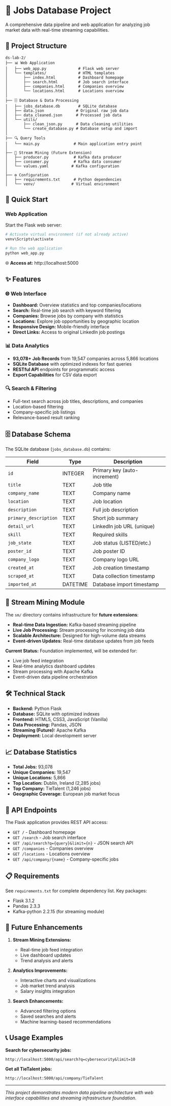 # 💼 Jobs Database Project

A comprehensive data pipeline and web application for analyzing job market data with real-time streaming capabilities.

## 📁 Project Structure

```
ds-lab-2/
├── 📊 Web Application
│   ├── web_app.py              # Flask web server
│   └── templates/              # HTML templates
│       ├── index.html          # Dashboard homepage
│       ├── search.html         # Job search interface
│       ├── companies.html      # Companies overview
│       └── locations.html      # Locations overview
│
├── 🗄️ Database & Data Processing
│   ├── jobs_database.db        # SQLite database 
│   ├── data.json              # Original raw job data
│   ├── data_cleaned.json      # Processed job data
│   └── utils/
│       ├── clean_json.py      # Data cleaning utilities
│       └── create_database.py # Database setup and import
│
├── 🔍 Query Tools
│   └── main.py               # Main application entry point
│
├── 🌊 Stream Mining (Future Extension)
│   ├── producer.py           # Kafka data producer
│   ├── consumer.py           # Kafka data consumer  
│   └── values.yaml          # Kafka configuration
│
├── ⚙️ Configuration
│   ├── requirements.txt      # Python dependencies
│   └── venv/                # Virtual environment
```

## 🚀 Quick Start

### **Web Application**

Start the Flask web server:

```bash
# Activate virtual environment (if not already active)
venv\Scripts\activate

# Run the web application
python web_app.py
```

🌐 **Access at:** http://localhost:5000


## ✨ Features

### 🌐 **Web Interface**
- **Dashboard:** Overview statistics and top companies/locations
- **Search:** Real-time job search with keyword filtering
- **Companies:** Browse jobs by company with statistics
- **Locations:** Explore job opportunities by geographic location
- **Responsive Design:** Mobile-friendly interface
- **Direct Links:** Access to original LinkedIn job postings

### 📊 **Data Analytics**
- **93,078+ Job Records** from 19,547 companies across 5,866 locations
- **SQLite Database** with optimized indexes for fast queries
- **RESTful API** endpoints for programmatic access
- **Export Capabilities** for CSV data export

### 🔍 **Search & Filtering**
- Full-text search across job titles, descriptions, and companies
- Location-based filtering
- Company-specific job listings
- Relevance-based result ranking

## 🗄️ Database Schema

The SQLite database (`jobs_database.db`) contains:

| Field | Type | Description |
|-------|------|-------------|
| `id` | INTEGER | Primary key (auto-increment) |
| `title` | TEXT | Job title |
| `company_name` | TEXT | Company name |
| `location` | TEXT | Job location |
| `description` | TEXT | Full job description |
| `primary_description` | TEXT | Short job summary |
| `detail_url` | TEXT | LinkedIn job URL (unique) |
| `skill` | TEXT | Required skills |
| `job_state` | TEXT | Job status (LISTED/etc.) |
| `poster_id` | TEXT | Job poster ID |
| `company_logo` | TEXT | Company logo URL |
| `created_at` | TEXT | Job creation timestamp |
| `scraped_at` | TEXT | Data collection timestamp |
| `imported_at` | DATETIME | Database import timestamp |

## 🌊 Stream Mining Module

The `sm/` directory contains infrastructure for **future extensions**:

- **Real-time Data Ingestion:** Kafka-based streaming pipeline
- **Live Job Processing:** Stream processing for incoming job data
- **Scalable Architecture:** Designed for high-volume data streams
- **Event-driven Updates:** Real-time database updates from job feeds

**Current Status:** Foundation implemented, will be extended for:
- Live job feed integration
- Real-time analytics dashboard updates
- Stream processing with Apache Kafka
- Event-driven data pipeline orchestration

## 🛠️ Technical Stack

- **Backend:** Python Flask
- **Database:** SQLite with optimized indexes
- **Frontend:** HTML5, CSS3, JavaScript (Vanilla)
- **Data Processing:** Pandas, JSON
- **Streaming (Future):** Apache Kafka
- **Deployment:** Local development server

## 📈 Database Statistics

- **Total Jobs:** 93,078
- **Unique Companies:** 19,547
- **Unique Locations:** 5,866
- **Top Location:** Dublin, Ireland (2,285 jobs)
- **Top Company:** TieTalent (1,246 jobs)
- **Geographic Coverage:** European job market focus

## 🔧 API Endpoints

The Flask application provides REST API access:

- `GET /` - Dashboard homepage
- `GET /search` - Job search interface
- `GET /api/search?q={query}&limit={n}` - JSON search API
- `GET /companies` - Companies overview
- `GET /locations` - Locations overview
- `GET /api/company/{name}` - Company-specific jobs

## 📋 Requirements

See `requirements.txt` for complete dependency list. Key packages:
- Flask 3.1.2
- Pandas 2.3.3
- Kafka-python 2.2.15 (for streaming module)

## 🔄 Future Enhancements

1. **Stream Mining Extensions:**
   - Real-time job feed integration
   - Live dashboard updates
   - Trend analysis and alerts

2. **Analytics Improvements:**
   - Interactive charts and visualizations
   - Job market trend analysis
   - Salary insights integration

3. **Search Enhancements:**
   - Advanced filtering options
   - Saved searches and alerts
   - Machine learning-based recommendations

## 📞 Usage Examples

**Search for cybersecurity jobs:**
```
http://localhost:5000/api/search?q=cybersecurity&limit=10
```

**Get all TieTalent jobs:**
```
http://localhost:5000/api/company/TieTalent
```

---

*This project demonstrates modern data pipeline architecture with web interface capabilities and streaming infrastructure foundation.*
